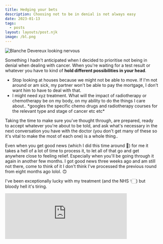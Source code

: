 ```yaml
---
title: Hedging your bets
description: Choosing not to be in denial is not always easy
date: 2023-01-13
tags:
  - posts
layout: layouts/post.njk
image: /bl.png
---
```


![Blanche Devereux looking nervous](/bl.png)

Something I hadn't anticipated when I decided to prioritise not being in denial when dealing with cancer. When you're waiting for a test result or whatever you have to kind of **hold different possibilities in your head**. 

* Stop looking at houses because we might not be able to move. If I'm not around or am sick, my partner won't be able to pay the mortgage, I don't want him to have to deal with that.
* I might need xyz treatment. What will the impact of radiotherapy or chemotherapy be on my body, on my ability to do the things I care about.. &#42;googles the specific chemo drugs and radiotherapy courses for the relevant type and stage of cancer etc etc&#42;

Taking the time to make sure you've thought through, are prepared, ready to accept whatever you're about to be told, and ask what's necessary in the next conversation you have with the doctor (you don't get many of these so it's vital to make the most of each one) is a whole thing..

Even when you get good news (which I did this time around 🎉) for me it takes a hell of a lot of time to process it, to let all of that go and get anywhere close to feeling relief. Especially when you'll be going through it again in another few months. I got good news three weeks ago and am still not there, come to think of it I don't think I've processed the previous round from eight months ago lolol. 🙃

I've been exceptionally lucky with my treatment (and the NHS 👇🏻) but bloody hell it's tiring. 

<iframe src="https://glasgow.social/@sue/109649984387509735/embed" class="mastodon-embed" style="max-width: 100%; border: 0" width="400" allowfullscreen="allowfullscreen"></iframe><script src="https://glasgow.social/embed.js" async="async"></script>
